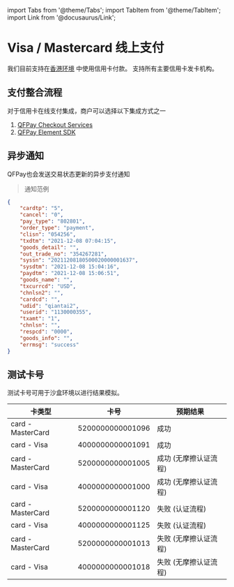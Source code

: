 import Tabs from '@theme/Tabs';
import TabItem from '@theme/TabItem';
import Link from '@docusaurus/Link';

# Visa / Mastercard 线上支付

我们目前支持在[香港环境](../preparation/introduction#开发环境) 中使用信用卡付款。 支持所有主要信用卡发卡机构。

## 支付整合流程

对于信用卡在线支付集成，商户可以选择以下集成方式之一

1. [QFPay Checkout Services](./checkout)
2. [QFPay Element SDK](./paymentelement)

## 异步通知

QFPay也会发送交易状态更新的异步支付通知

> 通知范例

```json
{
    "cardtp": "5",
    "cancel": "0",
    "pay_type": "802801",
    "order_type": "payment",
    "clisn": "054256",
    "txdtm": "2021-12-08 07:04:15",
    "goods_detail": "",
    "out_trade_no": "354267281",
    "syssn": "20211208180500020000001637",
    "sysdtm": "2021-12-08 15:04:16",
    "paydtm": "2021-12-08 15:06:51",
    "goods_name": "",
    "txcurrcd": "USD",
    "chnlsn2": "",
    "cardcd": "",
    "udid": "qiantai2",
    "userid": "1130000355",
    "txamt": "1",
    "chnlsn": "",
    "respcd": "0000",
    "goods_info": "",
    "errmsg": "success"
}
```

## 测试卡号

测试卡号可用于沙盒环境以进行结果模拟。

卡类型             | 卡号            | 预期结果
------------------| ---------------- | ---------------
card - MasterCard | 5200000000001096 | 成功
card - Visa       | 4000000000001091 | 成功
card - MasterCard | 5200000000001005 | 成功 (无摩擦认证流程)
card - Visa       | 4000000000001000 | 成功 (无摩擦认证流程)
card - MasterCard | 5200000000001120 | 失败 (认证流程)
card - Visa       | 4000000000001125 | 失败 (认证流程)
card - MasterCard | 5200000000001013 | 失败 (无摩擦认证流程)
card - Visa       | 4000000000001018 | 失败 (无摩擦认证流程)
